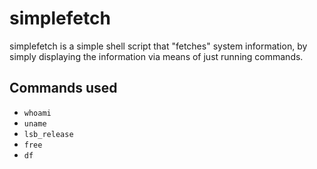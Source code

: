 # simplefetch
simplefetch is a simple shell script that "fetches" system information, by simply displaying the information via means of just running commands.

Commands used
---
+ `whoami`
+ `uname`
+ `lsb_release`
+ `free`
+ `df`
